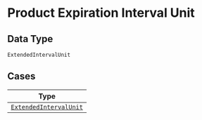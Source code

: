 
# Product Expiration Interval Unit

## Data Type

`ExtendedIntervalUnit`

## Cases

| Type |
|  --- |
| [`ExtendedIntervalUnit`](../../../doc/models/containers/product-expiration-interval-unit-case-0.md) |

